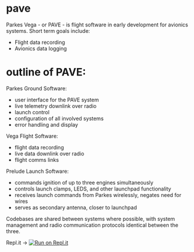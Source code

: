 # pave
Parkes Vega - or PAVE - is flight software in early development for avionics systems. 
Short term goals include:
  - Flight data recording
  - Avionics data logging
  
# outline of PAVE:

Parkes Ground Software:
 - user interface for the PAVE system
 - live telemetry downlink over radio
 - launch control
 - configuration of all involved systems
 - error handling and display

Vega Flight Software:
 - flight data recording
 - live data downlink over radio
 - flight comms links
 
Prelude Launch Software:
 - commands ignition of up to three engines simultaneously
 - controls launch clamps, LEDS, and other launchpad functionality
 - receives launch commands from Parkes wirelessly, negates need for wires
 - serves as secondary antenna, closer to launchpad

Codebases are shared between systems where possible, with system management and radio communication protocols identical between the three.

Repl.it -> [![Run on Repl.it](https://repl.it/badge/github/jackwoodman/vega)](https://repl.it/github/jackwoodman/vega)
